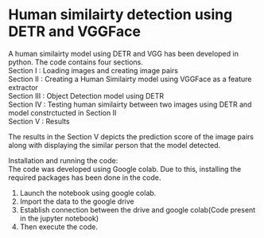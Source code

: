# Human similairty detection using DETR and VGGFace
A human similairty model using DETR and VGG has been developed in python. The code contains four sections. <br />
Section I : Loading images and creating image pairs <br />
Section II : Creating a Human Similairty model using VGGFace as a feature extractor <br />
Section III : Object Detection model using DETR <br />
Section IV : Testing human similairty between two images using DETR and model constrctucted in Section II <br />
Section V : Results <br />

The results in the Section V depicts the prediction score of the image pairs along with displaying the similar person that the model detected.

Installation and running the code: <br />
The code was developed using Google colab. Due to this, installing the required packages has been done in the code. <br />
1. Launch the notebook using google colab. <br />
2. Import the data to the google drive <br />
3. Establish connection between the drive and google colab(Code present in the jupyter notebook) <br />
4. Then execute the code.

